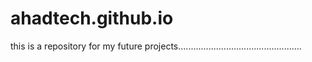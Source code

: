 # ahadtech.github.io
this is a repository for my future projects.................................................
